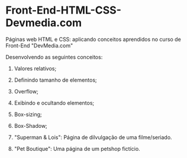 # Front-End-HTML-CSS-Devmedia.com
 Páginas web HTML e CSS: aplicando conceitos aprendidos no curso de Front-End "DevMedia.com"

 Desenvolvendo as seguintes conceitos:

   1. Valores relativos;
   2. Definindo tamanho de elementos;
   3. Overflow;
   4. Exibindo e ocultando elementos;
   5. Box-sizing;
   6. Box-Shadow;

 1. "Superman & Lois": Página de dilvulgação de uma filme/seriado. 

 2. "Pet Boutique": Uma página de um petshop fictício.
   